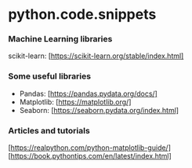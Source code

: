 # python.code.snippets

### Machine Learning libraries
scikit-learn: [https://scikit-learn.org/stable/index.html]

### Some useful libraries
- Pandas: [https://pandas.pydata.org/docs/]
- Matplotlib: [https://matplotlib.org/]
- Seaborn: [https://seaborn.pydata.org/index.html]

### Articles and tutorials
[https://realpython.com/python-matplotlib-guide/]
[https://book.pythontips.com/en/latest/index.html]
